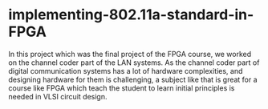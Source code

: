 # implementing-802.11a-standard-in-FPGA
In this project which was the final project of the FPGA course, we worked on the channel coder part of the LAN systems. As the channel coder part of digital communication systems has a lot of hardware complexities, and designing hardware for them is challenging, a subject like that is great for a course like FPGA which teach the student to learn initial principles is needed in VLSI circuit design.
